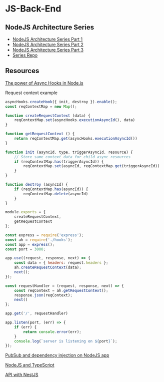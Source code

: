 # JS-Back-End

## NodeJS Architecture Series
- [NodeJS Architecture Series Part 1](https://www.toptal.com/express-js/nodejs-typescript-rest-api-pt-1)
- [NodeJS Architecture Series Part 2](https://www.toptal.com/express-js/nodejs-typescript-rest-api-pt-2)
- [NodeJS Architecture Series Part 3](https://www.toptal.com/express-js/nodejs-typescript-rest-api-pt-3)
- [Series Repo](https://github.com/makinhs/toptal-rest-series)


## Resources

[The power of Async Hooks in Node.js](https://medium.com/nmc-techblog/the-power-of-async-hooks-in-node-js-8a2a84238acb)

Request context example

```js
asyncHooks.createHook({ init, destroy }).enable();
const reqContextMap = new Map();

function createRequestContext (data) {
    reqContextMap.set(asyncHooks.executionAsyncId(), data)
}

function getRequestContext () {
    return reqContextMap.get(asyncHooks.executionAsyncId())
}

function init (asyncId, type, triggerAsyncId, resource) {
    // Store same context data for child async resources
    if (reqContextMap.has(triggerAsyncId)) {
        reqContextMap.set(asyncId, reqContextMap.get(triggerAsyncId))
    }
}

function destroy (asyncId) {
    if (reqContextMap.has(asyncId)) {
        reqContextMap.delete(asyncId)
    }
}

module.exports = { 
    createRequestContext, 
    getRequestContext 
};
```

```js
const express = require('express');
const ah = require('./hooks');
const app = express();
const port = 3000;

app.use((request, response, next) => {
    const data = { headers: request.headers };
    ah.createRequestContext(data);
    next();
});

const requestHandler = (request, response, next) => {
    const reqContext = ah.getRequestContext();
    response.json(reqContext);
    next()
};

app.get('/', requestHandler)

app.listen(port, (err) => {
    if (err) {
        return console.error(err);
    }
    console.log(`server is listening on ${port}`);
});
```

[PubSub and dependency injection on NodeJS app](https://softwareontheroad.com/ideal-nodejs-project-structure/)

[NodeJS and TypeScript](https://wanago.io/2019/02/11/node-js-typescript-modules-file-system/)

[API with NestJS](https://wanago.io/2020/12/07/api-nestjs-introduction-cqrs/)
